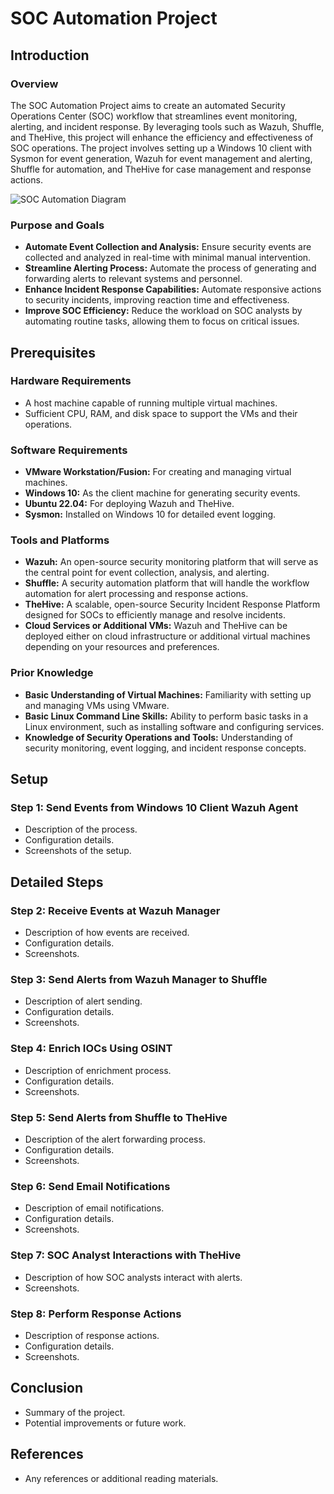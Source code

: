 # SOC Automation Project

## Introduction

### Overview
The SOC Automation Project aims to create an automated Security Operations Center (SOC) workflow that streamlines event monitoring, alerting, and incident response. By leveraging tools such as Wazuh, Shuffle, and TheHive, this project will enhance the efficiency and effectiveness of SOC operations. The project involves setting up a Windows 10 client with Sysmon for event generation, Wazuh for event management and alerting, Shuffle for automation, and TheHive for case management and response actions.

![SOC Automation Diagram](https://github.com/uruc/SOC-Automation-Project/blob/main/SOC_Automation_Diagram.png)

### Purpose and Goals
- **Automate Event Collection and Analysis:** Ensure security events are collected and analyzed in real-time with minimal manual intervention.
- **Streamline Alerting Process:** Automate the process of generating and forwarding alerts to relevant systems and personnel.
- **Enhance Incident Response Capabilities:** Automate responsive actions to security incidents, improving reaction time and effectiveness.
- **Improve SOC Efficiency:** Reduce the workload on SOC analysts by automating routine tasks, allowing them to focus on critical issues.

## Prerequisites

### Hardware Requirements
- A host machine capable of running multiple virtual machines.
- Sufficient CPU, RAM, and disk space to support the VMs and their operations.

### Software Requirements
- **VMware Workstation/Fusion:** For creating and managing virtual machines.
- **Windows 10:** As the client machine for generating security events.
- **Ubuntu 22.04:** For deploying Wazuh and TheHive.
- **Sysmon:** Installed on Windows 10 for detailed event logging.

### Tools and Platforms
- **Wazuh:** An open-source security monitoring platform that will serve as the central point for event collection, analysis, and alerting.
- **Shuffle:** A security automation platform that will handle the workflow automation for alert processing and response actions.
- **TheHive:** A scalable, open-source Security Incident Response Platform designed for SOCs to efficiently manage and resolve incidents.
- **Cloud Services or Additional VMs:** Wazuh and TheHive can be deployed either on cloud infrastructure or additional virtual machines depending on your resources and preferences.

### Prior Knowledge
- **Basic Understanding of Virtual Machines:** Familiarity with setting up and managing VMs using VMware.
- **Basic Linux Command Line Skills:** Ability to perform basic tasks in a Linux environment, such as installing software and configuring services.
- **Knowledge of Security Operations and Tools:** Understanding of security monitoring, event logging, and incident response concepts.

## Setup

### Step 1: Send Events from Windows 10 Client Wazuh Agent
- Description of the process.
- Configuration details.
- Screenshots of the setup.

## Detailed Steps

### Step 2: Receive Events at Wazuh Manager
- Description of how events are received.
- Configuration details.
- Screenshots.

### Step 3: Send Alerts from Wazuh Manager to Shuffle
- Description of alert sending.
- Configuration details.
- Screenshots.

### Step 4: Enrich IOCs Using OSINT
- Description of enrichment process.
- Configuration details.
- Screenshots.

### Step 5: Send Alerts from Shuffle to TheHive
- Description of the alert forwarding process.
- Configuration details.
- Screenshots.

### Step 6: Send Email Notifications
- Description of email notifications.
- Configuration details.
- Screenshots.

### Step 7: SOC Analyst Interactions with TheHive
- Description of how SOC analysts interact with alerts.
- Screenshots.

### Step 8: Perform Response Actions
- Description of response actions.
- Configuration details.
- Screenshots.

## Conclusion
- Summary of the project.
- Potential improvements or future work.

## References
- Any references or additional reading materials.

